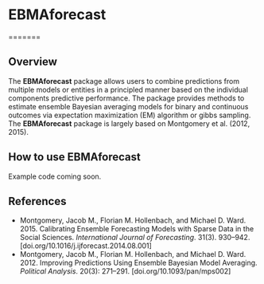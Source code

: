 # EBMAforecast

=======


Overview
--------

The **EBMAforecast** package allows users to combine predictions from multiple models or entities in a principled manner based on the individual components predictive performance. The package provides methods to estimate ensemble Bayesian averaging models for binary and continuous outcomes via expectation maximization (EM) algorithm or gibbs sampling. The **EBMAforecast** package is largely based on Montgomery et al. (2012, 2015). 

How to use EBMAforecast
----------

Example code coming soon.



References
-----------

-   Montgomery, Jacob M., Florian M. Hollenbach, and Michael D. Ward. 2015. Calibrating Ensemble Forecasting Models with Sparse Data in the Social Sciences. *International Journal of Forecasting*. 31(3). 930–942. [doi.org/10.1016/j.ijforecast.2014.08.001]
-   Montgomery, Jacob M., Florian M. Hollenbach, and Michael D. Ward. 2012. Improving Predictions Using Ensemble Bayesian Model Averaging. *Political Analysis*. 20(3): 271–291. [doi.org/10.1093/pan/mps002]
